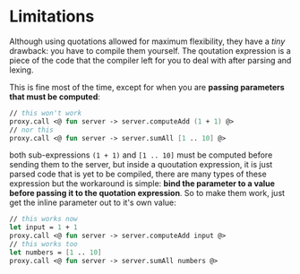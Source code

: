 # Limitations 

Although using quotations allowed for maximum flexibility, they have a *tiny* drawback: you have to compile them yourself. The qoutation expression is a piece of the code that the compiler left for you to deal with after parsing and lexing.

This is fine most of the time, except for when you are **passing parameters that must be computed**: 
```fs
// this won't work
proxy.call <@ fun server -> server.computeAdd (1 + 1) @> 
// nor this
proxy.call <@ fun server -> server.sumAll [1 .. 10] @> 
```
both sub-expressions `(1 + 1)` and `[1 .. 10]` must be computed before sending them to the server, but inside a quoutation expression, it is just parsed code that is yet to be compiled, there are many types of these expression but the workaround is simple: **bind the parameter to a value before passing it to the quotation expression**. So to make them work, just get the inline parameter out to it's own value:
```fs
// this works now
let input = 1 + 1
proxy.call <@ fun server -> server.computeAdd input @> 
// this works too
let numbers = [1 .. 10]
proxy.call <@ fun server -> server.sumAll numbers @> 
```
